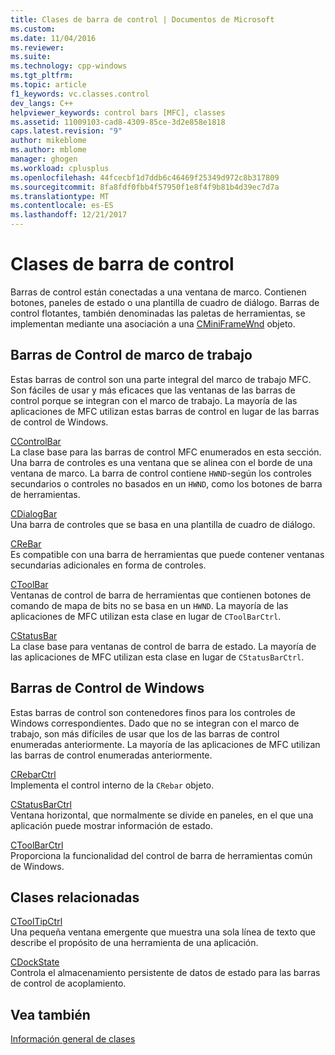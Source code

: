 ```yaml
---
title: Clases de barra de control | Documentos de Microsoft
ms.custom: 
ms.date: 11/04/2016
ms.reviewer: 
ms.suite: 
ms.technology: cpp-windows
ms.tgt_pltfrm: 
ms.topic: article
f1_keywords: vc.classes.control
dev_langs: C++
helpviewer_keywords: control bars [MFC], classes
ms.assetid: 11009103-cad8-4309-85ce-3d2e858e1818
caps.latest.revision: "9"
author: mikeblome
ms.author: mblome
manager: ghogen
ms.workload: cplusplus
ms.openlocfilehash: 44fcecbf1d7ddb6c46469f25349d972c8b317809
ms.sourcegitcommit: 8fa8fdf0fbb4f57950f1e8f4f9b81b4d39ec7d7a
ms.translationtype: MT
ms.contentlocale: es-ES
ms.lasthandoff: 12/21/2017
---
```

# <a name="control-bar-classes"></a>Clases de barra de control
Barras de control están conectadas a una ventana de marco. Contienen botones, paneles de estado o una plantilla de cuadro de diálogo. Barras de control flotantes, también denominadas las paletas de herramientas, se implementan mediante una asociación a una [CMiniFrameWnd](../mfc/reference/cminiframewnd-class.md) objeto.  
  
## <a name="framework-control-bars"></a>Barras de Control de marco de trabajo  
 Estas barras de control son una parte integral del marco de trabajo MFC. Son fáciles de usar y más eficaces que las ventanas de las barras de control porque se integran con el marco de trabajo. La mayoría de las aplicaciones de MFC utilizan estas barras de control en lugar de las barras de control de Windows.  
  
 [CControlBar](../mfc/reference/ccontrolbar-class.md)  
 La clase base para las barras de control MFC enumerados en esta sección. Una barra de controles es una ventana que se alinea con el borde de una ventana de marco. La barra de control contiene `HWND`-según los controles secundarios o controles no basados en un `HWND`, como los botones de barra de herramientas.  
  
 [CDialogBar](../mfc/reference/cdialogbar-class.md)  
 Una barra de controles que se basa en una plantilla de cuadro de diálogo.  
  
 [CReBar](../mfc/reference/crebar-class.md)  
 Es compatible con una barra de herramientas que puede contener ventanas secundarias adicionales en forma de controles.  
  
 [CToolBar](../mfc/reference/ctoolbar-class.md)  
 Ventanas de control de barra de herramientas que contienen botones de comando de mapa de bits no se basa en un `HWND`. La mayoría de las aplicaciones de MFC utilizan esta clase en lugar de `CToolBarCtrl`.  
  
 [CStatusBar](../mfc/reference/cstatusbar-class.md)  
 La clase base para ventanas de control de barra de estado. La mayoría de las aplicaciones de MFC utilizan esta clase en lugar de `CStatusBarCtrl`.  
  
## <a name="windows-control-bars"></a>Barras de Control de Windows  
 Estas barras de control son contenedores finos para los controles de Windows correspondientes. Dado que no se integran con el marco de trabajo, son más difíciles de usar que los de las barras de control enumeradas anteriormente. La mayoría de las aplicaciones de MFC utilizan las barras de control enumeradas anteriormente.  
  
 [CRebarCtrl](../mfc/reference/crebarctrl-class.md)  
 Implementa el control interno de la `CRebar` objeto.  
  
 [CStatusBarCtrl](../mfc/reference/cstatusbarctrl-class.md)  
 Ventana horizontal, que normalmente se divide en paneles, en el que una aplicación puede mostrar información de estado.  
  
 [CToolBarCtrl](../mfc/reference/ctoolbarctrl-class.md)  
 Proporciona la funcionalidad del control de barra de herramientas común de Windows.  
  
## <a name="related-classes"></a>Clases relacionadas  
 [CToolTipCtrl](../mfc/reference/ctooltipctrl-class.md)  
 Una pequeña ventana emergente que muestra una sola línea de texto que describe el propósito de una herramienta de una aplicación.  
  
 [CDockState](../mfc/reference/cdockstate-class.md)  
 Controla el almacenamiento persistente de datos de estado para las barras de control de acoplamiento.  
  
## <a name="see-also"></a>Vea también  
 [Información general de clases](../mfc/class-library-overview.md)

